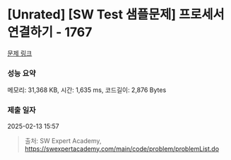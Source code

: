# [Unrated] [SW Test 샘플문제] 프로세서 연결하기 - 1767 

[문제 링크](https://swexpertacademy.com/main/code/problem/problemDetail.do?contestProbId=AV4suNtaXFEDFAUf) 

### 성능 요약

메모리: 31,368 KB, 시간: 1,635 ms, 코드길이: 2,876 Bytes

### 제출 일자

2025-02-13 15:57



> 출처: SW Expert Academy, https://swexpertacademy.com/main/code/problem/problemList.do
